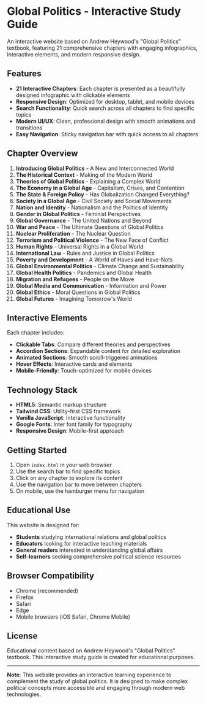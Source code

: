 # Global Politics - Interactive Study Guide

An interactive website based on Andrew Heywood's "Global Politics" textbook, featuring 21 comprehensive chapters with engaging infographics, interactive elements, and modern responsive design.

## Features

- **21 Interactive Chapters**: Each chapter is presented as a beautifully designed infographic with clickable elements
- **Responsive Design**: Optimized for desktop, tablet, and mobile devices
- **Search Functionality**: Quick search across all chapters to find specific topics
- **Modern UI/UX**: Clean, professional design with smooth animations and transitions
- **Easy Navigation**: Sticky navigation bar with quick access to all chapters

## Chapter Overview

1. **Introducing Global Politics** - A New and Interconnected World
2. **The Historical Context** - Making of the Modern World
3. **Theories of Global Politics** - Explaining a Complex World
4. **The Economy in a Global Age** - Capitalism, Crises, and Contention
5. **The State & Foreign Policy** - Has Globalization Changed Everything?
6. **Society in a Global Age** - Civil Society and Social Movements
7. **Nation and Identity** - Nationalism and the Politics of Identity
8. **Gender in Global Politics** - Feminist Perspectives
9. **Global Governance** - The United Nations and Beyond
10. **War and Peace** - The Ultimate Questions of Global Politics
11. **Nuclear Proliferation** - The Nuclear Question
12. **Terrorism and Political Violence** - The New Face of Conflict
13. **Human Rights** - Universal Rights in a Global World
14. **International Law** - Rules and Justice in Global Politics
15. **Poverty and Development** - A World of Haves and Have-Nots
16. **Global Environmental Politics** - Climate Change and Sustainability
17. **Global Health Politics** - Pandemics and Global Health
18. **Migration and Refugees** - People on the Move
19. **Global Media and Communication** - Information and Power
20. **Global Ethics** - Moral Questions in Global Politics
21. **Global Futures** - Imagining Tomorrow's World

## Interactive Elements

Each chapter includes:
- **Clickable Tabs**: Compare different theories and perspectives
- **Accordion Sections**: Expandable content for detailed exploration
- **Animated Sections**: Smooth scroll-triggered animations
- **Hover Effects**: Interactive cards and elements
- **Mobile-Friendly**: Touch-optimized for mobile devices

## Technology Stack

- **HTML5**: Semantic markup structure
- **Tailwind CSS**: Utility-first CSS framework
- **Vanilla JavaScript**: Interactive functionality
- **Google Fonts**: Inter font family for typography
- **Responsive Design**: Mobile-first approach

## Getting Started

1. Open `index.html` in your web browser
2. Use the search bar to find specific topics
3. Click on any chapter to explore its content
4. Use the navigation bar to move between chapters
5. On mobile, use the hamburger menu for navigation

## Educational Use

This website is designed for:
- **Students** studying international relations and global politics
- **Educators** looking for interactive teaching materials
- **General readers** interested in understanding global affairs
- **Self-learners** seeking comprehensive political science resources

## Browser Compatibility

- Chrome (recommended)
- Firefox
- Safari
- Edge
- Mobile browsers (iOS Safari, Chrome Mobile)

## License

Educational content based on Andrew Heywood's "Global Politics" textbook. This interactive study guide is created for educational purposes.

---

**Note**: This website provides an interactive learning experience to complement the study of global politics. It is designed to make complex political concepts more accessible and engaging through modern web technologies.
